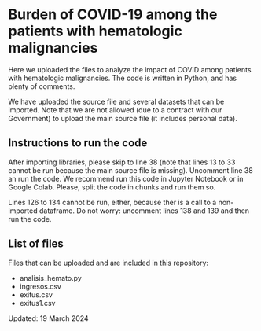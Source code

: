 # Burden of COVID-19 among the patients with hematologic malignancies
Here we uploaded the files to analyze the impact of COVID among patients with hematologic malignancies. The code is written in Python, and has plenty of comments.

We have uploaded the source file and several datasets that can be imported. Note that we are not allowed (due to a contract with our Government) to upload the main source file (it includes personal data).

## Instructions to run the code
After importing libraries, please skip to line 38 (note that lines 13 to 33 cannot be run because the main source file is missing). Uncomment line 38 an run the code. We recommend run this code in Jupyter Notebook or in Google Colab. Please, split the code in chunks and run them so. 

Lines 126 to 134 cannot be run, either, because ther is a call to a non-imported dataframe. Do not worry: uncomment lines 138 and 139 and then run the code.

## List of files
Files that can be uploaded and are included in this repository:
- analisis_hemato.py
- ingresos.csv
- exitus.csv
- exitus1.csv

Updated: 19 March 2024

